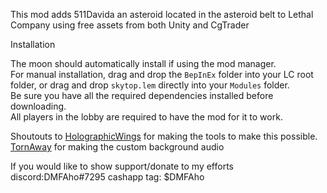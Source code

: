 This mod adds 511Davida an asteroid located in the asteroid belt to Lethal Company using free assets from both Unity and CgTrader

  
Installation

The moon should automatically install if using the mod manager.</br >
For manual installation, drag and drop the `BepInEx` folder into your LC root folder, or drag and drop `skytop.lem` directly into your `Modules` folder.</br >
Be sure you have all the required dependencies installed before downloading.</br >
All players in the lobby are required to have the mod for it to work.

Shoutouts to [HolographicWings](https://thunderstore.io/c/lethal-company/p/HolographicWings/) for making the tools to make this possible.
             [TornAway](https://www.facebook.com/tornawayofficial) for making the custom background audio

If you would like to show support/donate to my efforts
discord:DMFAho#7295
cashapp tag: $DMFAho 
